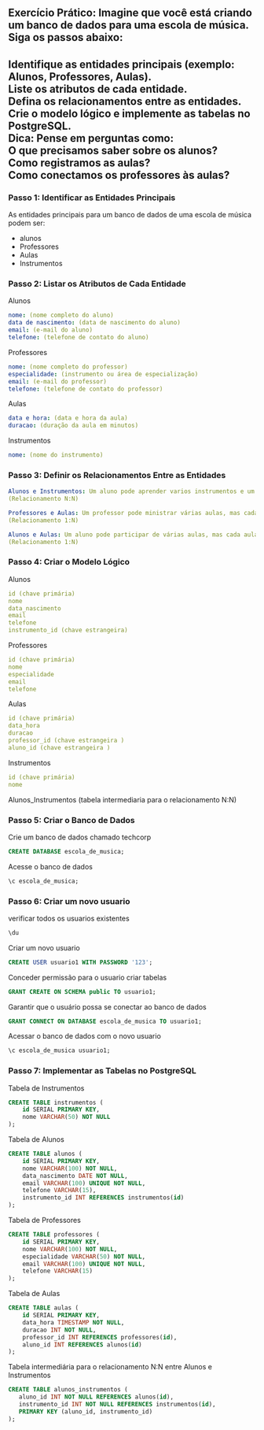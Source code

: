 ## Exercício Prático: Imagine que você está criando um banco de dados para uma escola de música. Siga os passos abaixo:
Identifique as entidades principais (exemplo: Alunos, Professores, Aulas).<br>
Liste os atributos de cada entidade.<br>
Defina os relacionamentos entre as entidades.<br>
Crie o modelo lógico e implemente as tabelas no PostgreSQL.<br>
Dica: Pense em perguntas como:<br>
O que precisamos saber sobre os alunos?<br>
Como registramos as aulas?<br>
Como conectamos os professores às aulas?
----

### Passo 1: Identificar as Entidades Principais
As entidades principais para um banco de dados de uma escola de música podem ser:
- alunos
- Professores
- Aulas
- Instrumentos

### Passo 2: Listar os Atributos de Cada Entidade
Alunos
````yml
nome: (nome completo do aluno)
data de nascimento: (data de nascimento do aluno)
email: (e-mail do aluno)
telefone: (telefone de contato do aluno)
````
Professores
````yml
nome: (nome completo do professor)
especialidade: (instrumento ou área de especialização)
email: (e-mail do professor)
telefone: (telefone de contato do professor)
````
Aulas
````yml
data e hora: (data e hora da aula)
duracao: (duração da aula em minutos)
````
Instrumentos
````yml
nome: (nome do instrumento)
````
### Passo 3: Definir os Relacionamentos Entre as Entidades
````yml
Alunos e Instrumentos: Um aluno pode aprender varios instrumentos e um instrumento pode ser aprendido por vários alunos. 
(Relacionamento N:N)

Professores e Aulas: Um professor pode ministrar várias aulas, mas cada aula é ministrada por apenas um professor.
(Relacionamento 1:N)

Alunos e Aulas: Um aluno pode participar de várias aulas, mas cada aula é associada a apenas um aluno.
(Relacionamento 1:N)
````
### Passo 4: Criar o Modelo Lógico
Alunos
````yml
id (chave primária)
nome 
data_nascimento 
email 
telefone 
instrumento_id (chave estrangeira)
````
Professores
````yml
id (chave primária)
nome 
especialidade 
email 
telefone 

````
Aulas
````yml
id (chave primária)
data_hora 
duracao 
professor_id (chave estrangeira )
aluno_id (chave estrangeira )
````
Instrumentos
````yml
id (chave primária)
nome 
````
Alunos_Instrumentos (tabela intermediaria para o relacionamento N:N)

### Passo 5: Criar o Banco de Dados

Crie um banco de dados chamado techcorp
````sql
CREATE DATABASE escola_de_musica;
````
Acesse o banco de dados
````sql
\c escola_de_musica;
````

### Passo 6: Criar um novo usuario
verificar todos os usuarios existentes
````sql
\du
````
Criar um novo usuario
```sql
CREATE USER usuario1 WITH PASSWORD '123';
````
Conceder permissão para o usuario criar tabelas
````sql
GRANT CREATE ON SCHEMA public TO usuario1;
````
Garantir que o usuário possa se conectar ao banco de dados
````sql
GRANT CONNECT ON DATABASE escola_de_musica TO usuario1;
````
Acessar o banco de dados com o novo usuario
```sql
\c escola_de_musica usuario1;
````
### Passo 7: Implementar as Tabelas no PostgreSQL
Tabela de Instrumentos
````sql
CREATE TABLE instrumentos (
    id SERIAL PRIMARY KEY,
    nome VARCHAR(50) NOT NULL
);

````
Tabela de Alunos
````sql
CREATE TABLE alunos (
    id SERIAL PRIMARY KEY,
    nome VARCHAR(100) NOT NULL,
    data_nascimento DATE NOT NULL,
    email VARCHAR(100) UNIQUE NOT NULL,
    telefone VARCHAR(15),
    instrumento_id INT REFERENCES instrumentos(id)
);
````
 Tabela de Professores
````sql
CREATE TABLE professores (
    id SERIAL PRIMARY KEY,
    nome VARCHAR(100) NOT NULL,
    especialidade VARCHAR(50) NOT NULL,
    email VARCHAR(100) UNIQUE NOT NULL,
    telefone VARCHAR(15)
);

````
Tabela de Aulas
```sql
CREATE TABLE aulas (
    id SERIAL PRIMARY KEY,
    data_hora TIMESTAMP NOT NULL,
    duracao INT NOT NULL,
    professor_id INT REFERENCES professores(id),
    aluno_id INT REFERENCES alunos(id)
);

````
 Tabela intermediária para o relacionamento N:N entre Alunos e Instrumentos  
 
````sql
CREATE TABLE alunos_instrumentos (
   aluno_id INT NOT NULL REFERENCES alunos(id),
   instrumento_id INT NOT NULL REFERENCES instrumentos(id),
   PRIMARY KEY (aluno_id, instrumento_id)
);
````


  

